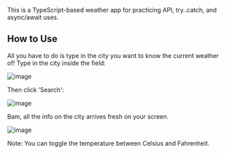This is a TypeScript-based weather app for practicing API, try..catch, and async/await uses.

## How to Use
All you have to do is type in the city you want to know the current weather of! Type in the city inside the field:

![image](https://github.com/autotelico/weather-app/assets/44820991/8257fdeb-adf9-4dd9-a91e-e4199dead48f)

Then click 'Search':

![image](https://github.com/autotelico/weather-app/assets/44820991/8d71823a-33d7-48bc-b539-b1ab6160c2ef)

Bam, all the info on the city arrives fresh on your screen.

![image](https://github.com/autotelico/weather-app/assets/44820991/c1eba56a-c1cb-43b9-a34c-c62e7d37cbe0)

Note: You can toggle the temperature between Celsius and Fahrenheit.

